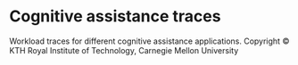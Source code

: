 # Cognitive assistance traces
Workload traces for different cognitive assistance applications.
Copyright © KTH Royal Institute of Technology, Carnegie Mellon University
